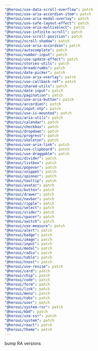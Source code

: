 ```yaml
---
"@heroui/use-data-scroll-overflow": patch
"@heroui/use-aria-accordion-item": patch
"@heroui/use-aria-modal-overlay": patch
"@heroui/use-safe-layout-effect": patch
"@heroui/use-aria-multiselect": patch
"@heroui/use-infinite-scroll": patch
"@heroui/use-scroll-position": patch
"@heroui/scroll-shadow": patch
"@heroui/use-aria-accordion": patch
"@heroui/autocomplete": patch
"@heroui/number-input": patch
"@heroui/use-update-effect": patch
"@heroui/stories-utils": patch
"@heroui/breadcrumbs": patch
"@heroui/date-picker": patch
"@heroui/use-aria-overlay": patch
"@heroui/use-callback-ref": patch
"@heroui/shared-utils": patch
"@heroui/date-input": patch
"@heroui/pagination": patch
"@heroui/use-aria-button": patch
"@heroui/accordion": patch
"@heroui/input-otp": patch
"@heroui/use-is-mounted": patch
"@heroui/aria-utils": patch
"@heroui/calendar": patch
"@heroui/checkbox": patch
"@heroui/dropdown": patch
"@heroui/progress": patch
"@heroui/skeleton": patch
"@heroui/use-aria-link": patch
"@heroui/use-clipboard": patch
"@heroui/use-draggable": patch
"@heroui/divider": patch
"@heroui/listbox": patch
"@heroui/popover": patch
"@heroui/snippet": patch
"@heroui/spinner": patch
"@heroui/tooltip": patch
"@heroui/avatar": patch
"@heroui/button": patch
"@heroui/drawer": patch
"@heroui/navbar": patch
"@heroui/ripple": patch
"@heroui/select": patch
"@heroui/slider": patch
"@heroui/spacer": patch
"@heroui/switch": patch
"@heroui/use-measure": patch
"@heroui/alert": patch
"@heroui/badge": patch
"@heroui/image": patch
"@heroui/input": patch
"@heroui/modal": patch
"@heroui/radio": patch
"@heroui/table": patch
"@heroui/toast": patch
"@heroui/use-resize": patch
"@heroui/card": patch
"@heroui/chip": patch
"@heroui/code": patch
"@heroui/form": patch
"@heroui/link": patch
"@heroui/menu": patch
"@heroui/tabs": patch
"@heroui/user": patch
"@heroui/system-rsc": patch
"@heroui/kbd": patch
"@heroui/use-ssr": patch
"@heroui/system": patch
"@heroui/react": patch
"@heroui/theme": patch
---
```


bump RA versions
